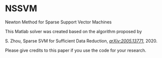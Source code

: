 # NSSVM
Newton Method for Sparse Support Vector Machines 

This Matlab solver was created based on the algorithm proposed by 

S. Zhou, Sparse SVM for Sufficient Data Reduction, [*arXiv:2005.13771*](https://arxiv.org/abs/2005.13771), 2020.

Please give credits to this paper if you use the code for your research.


